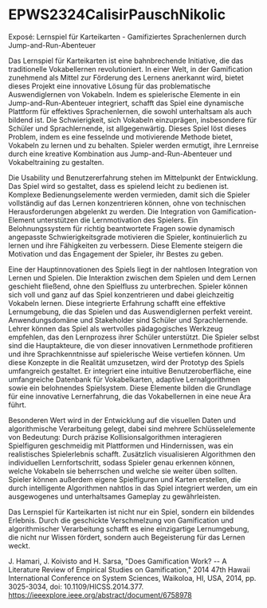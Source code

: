 # EPWS2324CalisirPauschNikolic

Exposé: Lernspiel für Karteikarten - Gamifiziertes Sprachenlernen durch Jump-and-Run-Abenteuer

Das Lernspiel für Karteikarten ist eine bahnbrechende Initiative, die das traditionelle Vokabellernen revolutioniert. In einer Welt, in der Gamification zunehmend als Mittel zur Förderung des Lernens anerkannt wird, bietet dieses Projekt eine innovative Lösung für das problematische Auswendiglernen von Vokabeln. Indem es spielerische Elemente in ein Jump-and-Run-Abenteuer integriert, schafft das Spiel eine dynamische Plattform für effektives Sprachenlernen, die sowohl unterhaltsam als auch bildend ist.
Die Schwierigkeit, sich Vokabeln einzuprägen, insbesondere für Schüler und Sprachlernende, ist allgegenwärtig. Dieses Spiel löst dieses Problem, indem es eine fesselnde und motivierende Methode bietet, Vokabeln zu lernen und zu behalten. Spieler werden ermutigt, ihre Lernreise durch eine kreative Kombination aus Jump-and-Run-Abenteuer und Vokabeltraining zu gestalten.

Die Usability und Benutzererfahrung stehen im Mittelpunkt der Entwicklung. Das Spiel wird so gestaltet, dass es spielend leicht zu bedienen ist. Komplexe Bedienungselemente werden vermieden, damit sich die Spieler vollständig auf das Lernen konzentrieren können, ohne von technischen Herausforderungen abgelenkt zu werden.
Die Integration von Gamification-Element unterstützen die Lernmotivation des Spielers. Ein Belohnungssystem für richtig beantwortete Fragen sowie dynamisch angepasste Schwierigkeitsgrade motivieren die Spieler, kontinuierlich zu lernen und ihre Fähigkeiten zu verbessern. Diese Elemente steigern die Motivation und das Engagement der Spieler, ihr Bestes zu geben.

Eine der Hauptinnovationen des Spiels liegt in der nahtlosen Integration von Lernen und Spielen. Die Interaktion zwischen dem Spielen und dem Lernen geschieht fließend, ohne den Spielfluss zu unterbrechen. Spieler können sich voll und ganz auf das Spiel konzentrieren und dabei gleichzeitig Vokabeln lernen. Diese integrierte Erfahrung schafft eine effektive Lernumgebung, die das Spielen und das Auswendiglernen perfekt vereint.
Anwendungsdomäne und Stakeholder sind Schüler und Sprachlernende. Lehrer können das Spiel als wertvolles pädagogisches Werkzeug empfehlen, das den Lernprozess ihrer Schüler unterstützt. Die Spieler selbst sind die Hauptakteure, die von dieser innovativen Lernmethode profitieren und ihre Sprachkenntnisse auf spielerische Weise vertiefen können.
Um diese Konzepte in die Realität umzusetzen, wird der Prototyp des Spiels umfangreich gestaltet. Er integriert eine intuitive Benutzeroberfläche, eine umfangreiche Datenbank für Vokabelkarten, adaptive Lernalgorithmen sowie ein belohnendes Spielsystem. Diese Elemente bilden die Grundlage für eine innovative Lernerfahrung, die das Vokabellernen in eine neue Ära führt.

Besonderen Wert wird in der Entwicklung auf die visuellen Daten und algorithmische Verarbeitung gelegt, dabei sind mehrere Schlüsselelemente von Bedeutung:
Durch präzise Kollisionsalgorithmen interagieren Spielfiguren geschmeidig mit Plattformen und Hindernissen, was ein realistisches Spielerlebnis schafft. Zusätzlich visualisieren Algorithmen den individuellen Lernfortschritt, sodass Spieler genau erkennen können, welche Vokabeln sie beherrschen und welche sie weiter üben sollten. Spieler können außerdem eigene Spielfiguren und Karten erstellen, die durch intelligente Algorithmen nahtlos in das Spiel integriert werden, um ein ausgewogenes und unterhaltsames Gameplay zu gewährleisten.

Das Lernspiel für Karteikarten ist nicht nur ein Spiel, sondern ein bildendes Erlebnis. Durch die geschickte Verschmelzung von Gamification und algorithmischer Verarbeitung schafft es eine einzigartige Lernumgebung, die nicht nur Wissen fördert, sondern auch Begeisterung für das Lernen weckt.

J. Hamari, J. Koivisto and H. Sarsa, "Does Gamification Work? -- A Literature Review of Empirical Studies on Gamification," 2014 47th Hawaii International Conference on System Sciences, Waikoloa, HI, USA, 2014, pp. 3025-3034, doi: 10.1109/HICSS.2014.377.
https://ieeexplore.ieee.org/abstract/document/6758978

